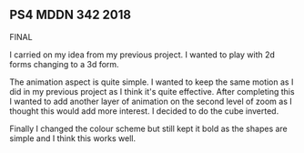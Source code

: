 ## PS4 MDDN 342 2018

FINAL

I carried on my idea from my previous project. I wanted to play with 2d forms changing to a 3d form. 

The animation aspect is quite simple. I wanted to keep the same motion as I did in my previous project as I think it's quite effective. After completing this I wanted to add another layer of animation on the second level of zoom as I thought this would add more interest. I decided to do the cube inverted.

Finally I changed the colour scheme but still kept it bold as the shapes are simple and I think this works well.

